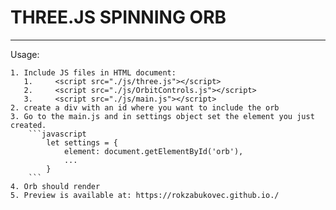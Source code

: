 # THREE.JS SPINNING ORB

---

Usage:

    1. Include JS files in HTML document:
       1.     <script src="./js/three.js"></script>
       2.     <script src="./js/OrbitControls.js"></script>
       3.     <script src="./js/main.js"></script>
    2. create a div with an id where you want to include the orb
    3. Go to the main.js and in settings object set the element you just created.
        ```javascript
            let settings = {
                element: document.getElementById('orb'),
                ...
            }
        ```
    4. Orb should render
    5. Preview is available at: https://rokzabukovec.github.io./